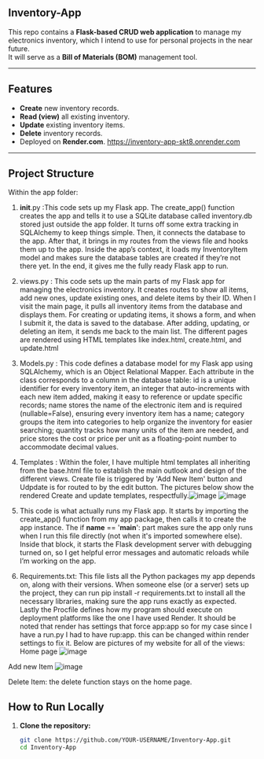 ## Inventory-App

This repo contains a **Flask-based CRUD web application** to manage my electronics inventory, which I intend to use for personal projects in the near future.  
It will serve as a **Bill of Materials (BOM)** management tool.

---

## Features

- **Create** new inventory records.
- **Read (view)** all existing inventory.
- **Update** existing inventory items.
- **Delete** inventory records.
- Deployed on **Render.com**.
https://inventory-app-skt8.onrender.com

---

## Project Structure
Within the app folder:
1. __init__.py :This code sets up my Flask app. The create_app() function creates the app and tells it to use a SQLite database called inventory.db stored just outside the app folder. It turns off some extra tracking in SQLAlchemy to keep things simple. Then, it connects the database to the app. After that, it brings in my routes from the views file and hooks them up to the app. Inside the app’s context, it loads my InventoryItem model and makes sure the database tables are created if they’re not there yet. In the end, it gives me the fully ready Flask app to run.
   
2. views.py : This code sets up the main parts of my Flask app for managing the electronics inventory. It creates routes to show all items, add new ones, update existing ones, and delete items by their ID. When I visit the main page, it pulls all inventory items from the database and displays them. For creating or updating items, it shows a form, and when I submit it, the data is saved to the database. After adding, updating, or deleting an item, it sends me back to the main list. The different pages are rendered using HTML templates like index.html, create.html, and update.html
   
3. Models.py : This code defines a database model for my Flask app using SQLAlchemy, which is an Object Relational Mapper. Each attribute in the class corresponds to a column in the database table: id is a unique identifier for every inventory item, an integer that auto-increments with each new item added, making it easy to reference or update specific records; name stores the name of the electronic item and is required (nullable=False), ensuring every inventory item has a name; category groups the item into categories to help organize the inventory for easier searching; quantity tracks how many units of the item are needed, and price stores the cost or price per unit as a floating-point number to accommodate decimal values.
   
4. Templates : Within the foler, I have multiple html templates all inheriting from the base.html file to establish the main outlook and design of the different views. Create file is triggered by 'Add New Item' button and Udpdate is for routed to by the edit button. The pictures below show the rendered Create and update templates, respectfully.![image](https://github.com/user-attachments/assets/dbfa81de-d658-4b13-8a7a-3e87f575d952)
![image](https://github.com/user-attachments/assets/1fca2fac-c150-4d58-8630-ffd484a3765a)

5. This code is what actually runs my Flask app. It starts by importing the create_app() function from my app package, then calls it to create the app instance. The if __name__ == '__main__': part makes sure the app only runs when I run this file directly (not when it's imported somewhere else). Inside that block, it starts the Flask development server with debugging turned on, so I get helpful error messages and automatic reloads while I’m working on the app.

6. Requirements.txt: This file lists all the Python packages my app depends on, along with their versions. When someone else (or a server) sets up the project, they can run pip install -r requirements.txt to install all the necessary libraries, making sure the app runs exactly as expected. Lastly the Procfile defines how my program should execute on deployment platforms like the one I have used Render. It should be noted that render has settings that force app:app so for my case since I have a run.py I had to have rup:app. this can be changed within render settings to fix it.
Below are pictures of my website for all of the views:
Home page
![image](https://github.com/user-attachments/assets/daf03766-fe54-4e2e-a41b-bd0f9f44d751)

Add new Item
![image](https://github.com/user-attachments/assets/2057ea95-7573-47e2-979c-efd0b5452a5e)

Delete Item: the delete function stays on the home page.

## How to Run Locally

1. **Clone the repository:**
   ```bash
   git clone https://github.com/YOUR-USERNAME/Inventory-App.git
   cd Inventory-App







